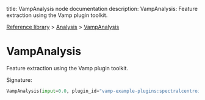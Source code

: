 title: VampAnalysis node documentation
description: VampAnalysis: Feature extraction using the Vamp plugin toolkit.

[Reference library](../../index.md) > [Analysis](../index.md) > [VampAnalysis](index.md)

# VampAnalysis

Feature extraction using the Vamp plugin toolkit.

Signature:
```python
VampAnalysis(input=0.0, plugin_id="vamp-example-plugins:spectralcentroid:linearcentroid")
```
